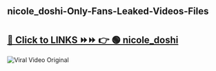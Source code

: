 
 ## nicole_doshi-Only-Fans-Leaked-Videos-Files

# <h2><a href="https://mediaupload.pro?nicole_doshi">🔗 Click to LINKS ⏩⏩ 👉 🟢 nicole_doshi </a></h2>

<a href="https://mediaupload.pro?nicole_doshi" rel="nofollow" data-target="animated-image.originalLink"><img src="https://i.ibb.co.com/xMMVF88/686577567.gif" alt="Viral Video Original" style="max-width: 100%; display: inline-block;" data-target="animated-image.originalImage"></a>